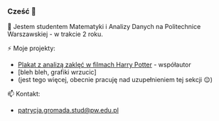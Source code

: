 ### Cześć 👋

📣 Jestem studentem Matematyki i Analizy Danych na Politechnice Warszawskiej - w trakcie 2 roku.

⚡ Moje projekty:
- [Plakat z analizą zaklęć w filmach Harry Potter](https://github.com/kozaka93/2024L-ExploratoryDataAnalysis/tree/fa1acbf44b090049e432df8ea515faff290fad6e/projects/project1/strzelczyk_gromada_podgorski) - współautor
- [bleh bleh, grafiki wrzucic]
- (jest tego więcej, obecnie pracuję nad uzupełnieniem tej sekcji 😌)

📫 Kontakt:
- patrycja.gromada.stud@pw.edu.pl

<!--
**pgroma/pgroma** is a ✨ _special_ ✨ repository because its `README.md` (this file) appears on your GitHub profile.

Here are some ideas to get you started:

- 🔭 I’m currently working on ...
- 🌱 I’m currently learning ...
- 👯 I’m looking to collaborate on ...
- 🤔 I’m looking for help with ...
- 💬 Ask me about ...
- 📫 How to reach me: ...
- 😄 Pronouns: ...
- ⚡ Fun fact: ...
-->
